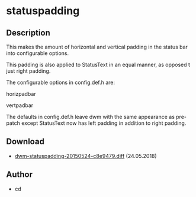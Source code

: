 statuspadding
=============

Description
-----------
This makes the amount of horizontal and vertical padding in the status bar
into configurable options.

This padding is also applied to StatusText in an equal manner, as opposed t
just right padding.

The configurable options in config.def.h are:

horizpadbar

vertpadbar

The defaults in config.def.h leave dwm with the same appearance as pre-patch
except StatusText now has left padding in addition to right padding.

Download
--------
* [dwm-statuspadding-20150524-c8e9479.diff](dwm-statuspadding-20150524-c8e9479.diff) (24.05.2018)

Author
------
* cd
